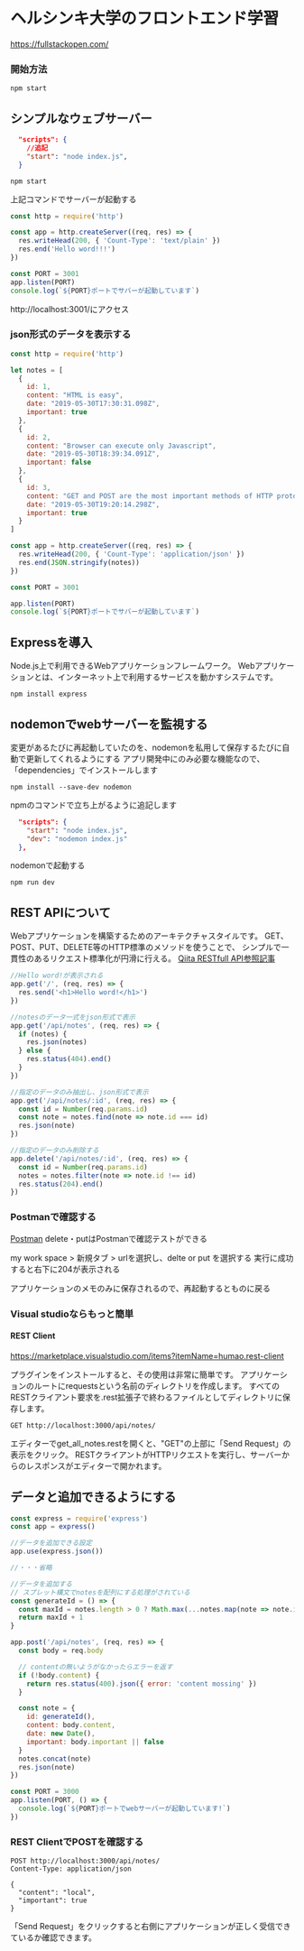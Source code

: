 # ヘルシンキ大学のフロントエンド学習
https://fullstackopen.com/

### 開始方法
```
npm start
```


## シンプルなウェブサーバー


```javascript:package.json
  "scripts": {
    //追記
    "start": "node index.js",
  }
```

```
npm start
```
上記コマンドでサーバーが起動する

```javascript:index.js
const http = require('http')

const app = http.createServer((req, res) => {
  res.writeHead(200, { 'Count-Type': 'text/plain' })
  res.end('Hello word!!!')
})

const PORT = 3001
app.listen(PORT)
console.log(`${PORT}ポートでサバーが起動しています`)

```

http://localhost:3001/にアクセス


### json形式のデータを表示する

```javascript:index.js
const http = require('http')

let notes = [
  {
    id: 1,
    content: "HTML is easy",
    date: "2019-05-30T17:30:31.098Z",
    important: true
  },
  {
    id: 2,
    content: "Browser can execute only Javascript",
    date: "2019-05-30T18:39:34.091Z",
    important: false
  },
  {
    id: 3,
    content: "GET and POST are the most important methods of HTTP protocol",
    date: "2019-05-30T19:20:14.298Z",
    important: true
  }
]

const app = http.createServer((req, res) => {
  res.writeHead(200, { 'Count-Type': 'application/json' })
  res.end(JSON.stringify(notes))
})

const PORT = 3001

app.listen(PORT)
console.log(`${PORT}ポートでサバーが起動しています`)

```
## Expressを導入
Node.js上で利用できるWebアプリケーションフレームワーク。
Webアプリケーションとは、インターネット上で利用するサービスを動かすシステムです。

```
npm install express
```

## nodemonでwebサーバーを監視する
変更があるたびに再起動していたのを、nodemonを私用して保存するたびに自動で更新してくれるようにする
アプリ開発中にのみ必要な機能なので、「dependencies」でインストールします
```
npm install --save-dev nodemon
```

npmのコマンドで立ち上がるように追記します
```javascript:package.json
  "scripts": {
    "start": "node index.js",
    "dev": "nodemon index.js"
  },
```
nodemonで起動する
```
npm run dev
```

## REST APIについて
Webアプリケーションを構築するためのアーキテクチャスタイルです。
GET、POST、PUT、DELETE等のHTTP標準のメソッドを使うことで、
シンプルで一貫性のあるリクエスト標準化が円滑に行える。
[Qiita RESTfull API参照記事](https://qiita.com/NagaokaKenichi/items/0647c30ef596cedf4bf2)

```javascript
//Hello word!が表示される
app.get('/', (req, res) => {
  res.send('<h1>Hello word!</h1>')
})

//notesのデータ一式をjson形式で表示
app.get('/api/notes', (req, res) => {
  if (notes) {
    res.json(notes)
  } else {
    res.status(404).end()
  }
})

//指定のデータのみ抽出し、json形式で表示
app.get('/api/notes/:id', (req, res) => {
  const id = Number(req.params.id)
  const note = notes.find(note => note.id === id)
  res.json(note)
})

//指定のデータのみ削除する
app.delete('/api/notes/:id', (req, res) => {
  const id = Number(req.params.id)
  notes = notes.filter(note => note.id !== id)
  res.status(204).end()
})
```

### Postmanで確認する
[Postman](https://www.postman.com/)
delete・putはPostmanで確認テストができる

my work space > 新規タブ > urlを選択し、delte or put を選択する
実行に成功すると右下に204が表示される

アプリケーションのメモのみに保存されるので、再起動するとものに戻る

### Visual studioならもっと簡単

#### REST Client
https://marketplace.visualstudio.com/items?itemName=humao.rest-client

プラグインをインストールすると、その使用は非常に簡単です。
アプリケーションのルートにrequestsという名前のディレクトリを作成します。
すべてのRESTクライアント要求を.rest拡張子で終わるファイルとしてディレクトリに保存します。

```javascript:requests/get_all_notes.rest
GET http://localhost:3000/api/notes/
```
エディターでget_all_notes.restを開くと、"GET"の上部に「Send Request」の表示をクリック。
RESTクライアントがHTTPリクエストを実行し、サーバーからのレスポンスがエディターで開かれます。

## データと追加できるようにする

```javascript
const express = require('express')
const app = express()

//データを追加できる設定
app.use(express.json())

//・・・省略

//データを追加する
// スプレット構文でnotesを配列にする処理がされている
const generateId = () => {
  const maxId = notes.length > 0 ? Math.max(...notes.map(note => note.id)) : 0
  return maxId + 1
}

app.post('/api/notes', (req, res) => {
  const body = req.body

  // contentの無いようがなかったらエラーを返す
  if (!body.content) {
    return res.status(400).json({ error: 'content mossing' })
  }

  const note = {
    id: generateId(),
    content: body.content,
    date: new Date(),
    important: body.important || false
  }
  notes.concat(note)
  res.json(note)
})

const PORT = 3000
app.listen(PORT, () => {
  console.log(`${PORT}ポートでwebサーバーが起動しています!`)
})

```

### REST ClientでPOSTを確認する

```javascript:requests/create_note.rest
POST http://localhost:3000/api/notes/
Content-Type: application/json

{
  "content": "local",
  "important": true
}
```
「Send Request」をクリックすると右側にアプリケーションが正しく受信できているか確認できます。
